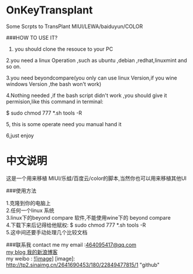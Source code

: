 OnKeyTransplant
===============

Some Scrpts to TransPlant MIUI/LEWA/baiduyun/COLOR

###HOW TO USE IT?
1. you should clone the resouce to your PC

2.you need a linux Operation ,such as ubuntu ,debian ,redhat,linuxmint and so on.

3.you need beyondcompare(you only can use linux Version,if you wine windows Version ,the bash won't work)

4.Nothing needed ,if the bash script didn't work ,you should give it permision,like this command in terminal:

$ sudo chmod 777 *.sh tools -R

5, this is some operate need you manual hand it 

6,just enjoy


中文说明
===================================
这是一个用来移植 MIUI/乐蛙/百度云/color的脚本,当然你也可以用来移植其他UI

###使用方法

1.克隆到你的电脑上   
2.任何一个linux 系统  
3.linux下的beyond compare 软件,不能使用wine下的 beyond compare  
4.下载下来后记得给他赋权: $ sudo chmod 777 *.sh tools -R  
5.这中间还要手动处理几个比较文档  


###联系我 contact me
my email :464095417@qq.com<br/>
[my blog 我的新浪博客](http://blog.sina.com.cn/u/2641690453)<br/>
my weibo :
[![image]](http://weibo.com/u/2641690453)
[image]: http://tp2.sinaimg.cn/2641690453/180/22849477815/1 "github"
